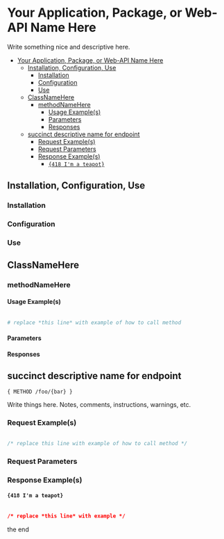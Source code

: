 
Your Application, Package, or Web-API Name Here
===============================================

Write something nice and descriptive here.

<!-- --------------------------------------------------------------------------------------------------------------- -->

- [Your Application, Package, or Web-API Name Here](#your-application--package--or-web-api-name-here)
  * [Installation, Configuration, Use](#installation--configuration--use)
    + [Installation](#installation)
    + [Configuration](#configuration)
    + [Use](#use)
  * [ClassNameHere](#classnamehere)
    + [methodNameHere](#methodnamehere)
      - [Usage Example(s)](#usage-example-s-)
      - [Parameters](#parameters)
      - [Responses](#responses)
  * [succinct descriptive name for endpoint](#succinct-descriptive-name-for-endpoint)
    + [Request Example(s)](#request-example-s-)
    + [Request Parameters](#request-parameters)
    + [Response Example(s)](#response-example-s-)
      - [`{418 I'm a teapot}`](#--418-i-m-a-teapot--)

<!-- ecotrust-canada.github.io/markdown-toc -->

<!-- --------------------------------------------------------------------------------------------------------------- -->

Installation, Configuration, Use
--------------------------------

### Installation

<!-- put your details here -->

### Configuration

<!-- put your details here -->

### Use

<!-- put your details here -->


<!-- --------------------------------------------------------------------------------------------------------------- --> 
<!-- -------------------------------- if Package or Application, use this section ---------------------------------- --> 
<!-- ---------------------------------------- if Web-API use section below ----------------------------------------- --> 

ClassNameHere
-------------

### methodNameHere

#### Usage Example(s)

```php

# replace *this line* with example of how to call method

```

#### Parameters

<!-- replace *this line* with markdown table generated using donatstudios.com/CsvToMarkdownTable -->

<!-- donatstudios.com/CsvToMarkdownTable
#, name, required, default, type, description
 ,  ,  ,  ,  , 
 ,  ,  ,  ,  , 
-->

#### Responses

<!-- paste table here -->

<!-- donatstudios.com/CsvToMarkdownTable
outcome, return data type, return data value (example), notes about return data
 ,  ,  , 
 ,  ,  , 
-->

<!-- --------------------------------------------------------------------------------------------------------------- --> 
<!-- ----------------------------------------- if Web-API use this section ----------------------------------------- --> 
<!-- --------------------------------- if Package or Application use section above --------------------------------- --> 

succinct descriptive name for endpoint
--------------------------------------

`{ METHOD /foo/{bar} }`

Write things here. Notes, comments, instructions, warnings, etc.


### Request Example(s)

```js   

/* replace this line with example of how to call method */

```

### Request Parameters

<!-- paste table here -->

<!-- donatstudios.com/CsvToMarkdownTable
path|query|body, key, required, default, description\|notes
 ,  ,  ,  ,
 ,  ,  ,  ,
-->


### Response Example(s)

#### `{418 I'm a teapot}`

```json

/* replace *this line* with example */

```

<!-- --------------------------------------------------------------------------------------------------------------- -->

the end
